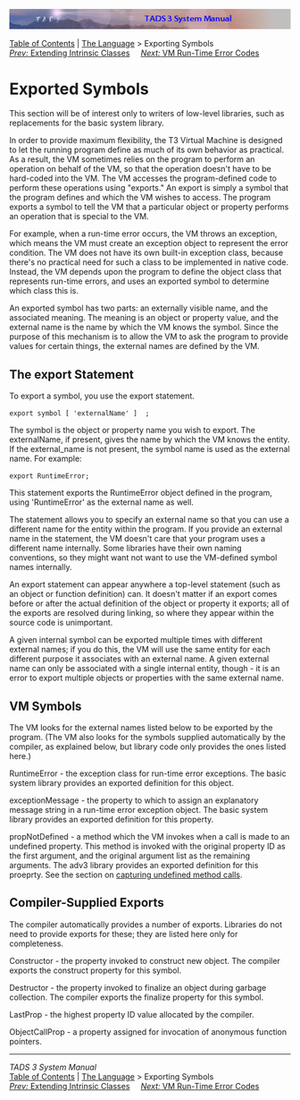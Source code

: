 ![](topbar.jpg)

[Table of Contents](toc.htm) \| [The Language](langsec.htm) \> Exporting
Symbols  
[*Prev:* Extending Intrinsic Classes](icext.htm)     [*Next:* VM
Run-Time Error Codes](errmsg.htm)    

# Exported Symbols

This section will be of interest only to writers of low-level libraries,
such as replacements for the basic system library.

In order to provide maximum flexibility, the T3 Virtual Machine is
designed to let the running program define as much of its own behavior
as practical. As a result, the VM sometimes relies on the program to
perform an operation on behalf of the VM, so that the operation doesn't
have to be hard-coded into the VM. The VM accesses the program-defined
code to perform these operations using "exports." An export is simply a
symbol that the program defines and which the VM wishes to access. The
program exports a symbol to tell the VM that a particular object or
property performs an operation that is special to the VM.

For example, when a run-time error occurs, the VM throws an exception,
which means the VM must create an exception object to represent the
error condition. The VM does not have its own built-in exception class,
because there's no practical need for such a class to be implemented in
native code. Instead, the VM depends upon the program to define the
object class that represents run-time errors, and uses an exported
symbol to determine which class this is.

An exported symbol has two parts: an externally visible name, and the
associated meaning. The meaning is an object or property value, and the
external name is the name by which the VM knows the symbol. Since the
purpose of this mechanism is to allow the VM to ask the program to
provide values for certain things, the external names are defined by the
VM.

## The export Statement

To export a symbol, you use the export statement.

    export symbol [ 'externalName' ]  ;

The symbol is the object or property name you wish to export. The
externalName, if present, gives the name by which the VM knows the
entity. If the external_name is not present, the symbol name is used as
the external name. For example:

    export RuntimeError;

This statement exports the RuntimeError object defined in the program,
using 'RuntimeError' as the external name as well.

The statement allows you to specify an external name so that you can use
a different name for the entity within the program. If you provide an
external name in the statement, the VM doesn't care that your program
uses a different name internally. Some libraries have their own naming
conventions, so they might want not want to use the VM-defined symbol
names internally.

An export statement can appear anywhere a top-level statement (such as
an object or function definition) can. It doesn't matter if an export
comes before or after the actual definition of the object or property it
exports; all of the exports are resolved during linking, so where they
appear within the source code is unimportant.

A given internal symbol can be exported multiple times with different
external names; if you do this, the VM will use the same entity for each
different purpose it associates with an external name. A given external
name can only be associated with a single internal entity, though - it
is an error to export multiple objects or properties with the same
external name.

## VM Symbols

The VM looks for the external names listed below to be exported by the
program. (The VM also looks for the symbols supplied automatically by
the compiler, as explained below, but library code only provides the
ones listed here.)

RuntimeError - the exception class for run-time error exceptions. The
basic system library provides an exported definition for this object.

exceptionMessage - the property to which to assign an explanatory
message string in a run-time error exception object. The basic system
library provides an exported definition for this property.

propNotDefined - a method which the VM invokes when a call is made to an
undefined property. This method is invoked with the original property ID
as the first argument, and the original argument list as the remaining
arguments. The adv3 library provides an exported definition for this
proeprty. See the section on [capturing undefined method
calls](undef.htm).

## Compiler-Supplied Exports

The compiler automatically provides a number of exports. Libraries do
not need to provide exports for these; they are listed here only for
completeness.

Constructor - the property invoked to construct new object. The compiler
exports the construct property for this symbol.

Destructor - the property invoked to finalize an object during garbage
collection. The compiler exports the finalize property for this symbol.

LastProp - the highest property ID value allocated by the compiler.

ObjectCallProp - a property assigned for invocation of anonymous
function pointers.

------------------------------------------------------------------------

*TADS 3 System Manual*  
[Table of Contents](toc.htm) \| [The Language](langsec.htm) \> Exporting
Symbols  
[*Prev:* Extending Intrinsic Classes](icext.htm)     [*Next:* VM
Run-Time Error Codes](errmsg.htm)    
